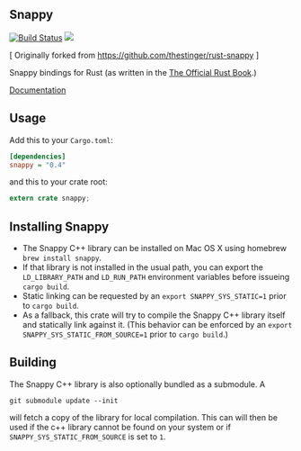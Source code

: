 Snappy
------

[![Build Status](https://travis-ci.org/JeffBelgum/rust-snappy.svg?branch=master)](https://travis-ci.org/JeffBelgum/rust-snappy) [![](http://meritbadge.herokuapp.com/snappy)](https://crates.io/crates/snappy)

[ Originally forked from https://github.com/thestinger/rust-snappy ]

Snappy bindings for Rust (as written in the [The Official Rust Book](https://doc.rust-lang.org/book/ffi.html).)

[Documentation](https://jeffbelgum.github.io/snappy/snappy/)

Usage
-----

Add this to your `Cargo.toml`:

```ini
[dependencies]
snappy = "0.4"
```

and this to your crate root:

```rust
extern crate snappy;
```

Installing Snappy
-----------------

* The Snappy C++ library can be installed on Mac OS X using homebrew
  ```brew install snappy```.
* If that library is not installed in the usual path, you can export
  the `LD_LIBRARY_PATH` and `LD_RUN_PATH` environment variables before
  issueing `cargo build`.
* Static linking can be requested by an `export SNAPPY_SYS_STATIC=1` prior
  to `cargo build`.
* As a fallback, this crate will try to compile the Snappy C++ library
  itself and statically link against it.  (This behavior can be
  enforced by an `export SNAPPY_SYS_STATIC_FROM_SOURCE=1` prior to
  `cargo build`.)

Building
--------

The Snappy C++ library is also optionally bundled as a submodule. A

```
git submodule update --init
```

will fetch a copy of the library for local compilation. This can will
then be used if the c++ library cannot be found on your system or
if `SNAPPY_SYS_STATIC_FROM_SOURCE` is set to `1`.
